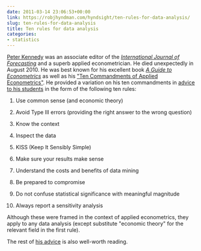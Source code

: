 ```yaml
---
date: 2011-03-14 23:06:53+00:00
link: https://robjhyndman.com/hyndsight/ten-rules-for-data-analysis/
slug: ten-rules-for-data-analysis
title: Ten rules for data analysis
categories:
- statistics
---
```


[Peter Kennedy](http://www.econ.sfu.ca/Contacts/Faculty_Profiles/PeterKennedy.html) was an associate editor of the _[International Journal of Forecasting](http://ijf.forecasters.org/)_ and a superb applied econometrician. He died unexpectedly in August 2010. He was best known for his excellent book _[A Guide to Econometrics](http://www.amazon.com/gp/product/1405182571/ref=as_li_ss_tl?ie=UTF8&tag=prorobjhyn-20&linkCode=as2&camp=1789&creative=390957&creativeASIN=1405182571)_ as well as his ["Ten Commandments of Applied Econometrics"](http://www.bus.lsu.edu/hill/writing/kennedy.pdf). He provided a variation on his ten commandments in [advice to his students](/files/Lecture21DoingAppliedEconometrics.pdf) in the form of the following ten rules:<!-- more -->



  1. Use common sense (and economic theory)


  2. Avoid Type III errors (providing the right answer to the wrong question)


  3. Know the context


  4. Inspect the data


  5. KISS (Keep It Sensibly Simple)


  6. Make sure your results make sense


  7. Understand the costs and benefits of data mining


  8. Be prepared to compromise


  9. Do not confuse statistical significance with meaningful magnitude


  10. Always report a sensitivity analysis

Although these were framed in the context of applied econometrics, they apply to any data analysis (except substitute "economic theory" for the relevant field in the first rule).

The rest of [his advice](/files/Lecture21DoingAppliedEconometrics.pdf) is also well-worth reading.
